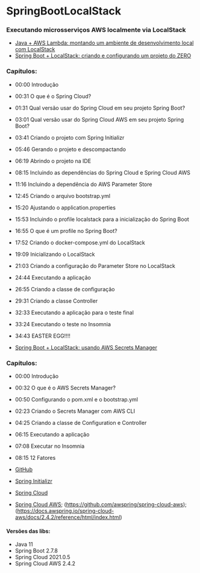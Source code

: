 # SpringBootLocalStack
 ### Executando microsserviços AWS localmente via LocalStack
 
 - [Java + AWS Lambda: montando um ambiente de desenvolvimento local com LocalStack](https://thomsdacosta.medium.com/java-aws-lambda-montando-um-ambiente-de-desenvolvimento-local-com-localstack-a845624bee40)
- [Spring Boot + LocalStack: criando e configurando um projeto do ZERO](https://youtu.be/Vlmjw5nifOo?si=cVn6-9pNSSwNaR5D)
### Capítulos:
- 00:00 Introdução
- 00:31 O que é o Spring Cloud?
- 01:31 Qual versão usar do Spring Cloud em seu projeto Spring Boot?
- 03:01 Qual versão usar do Spring Cloud AWS em seu projeto Spring Boot?
- 03:41 Criando o projeto com Spring Initializr
- 05:46 Gerando o projeto e descompactando
- 06:19 Abrindo o projeto na IDE
- 08:15 Incluindo as dependências do Spring Cloud e Spring Cloud AWS
- 11:16 Incluindo a dependência do AWS Parameter Store
- 12:45 Criando o arquivo bootstrap.yml
- 15:20 Ajustando o application.properties
- 15:53 Incluindo o profile localstack para a inicialização do Spring Boot
- 16:55 O que é um profile no Spring Boot?
- 17:52 Criando o docker-compose.yml do LocalStack
- 19:09 Inicializando o LocalStack
- 21:03 Criando a configuração do Parameter Store no LocalStack
- 24:44 Executando a aplicação
- 26:55 Criando a classe de configuração
- 29:31 Criando a classe Controller
- 32:33 Executando a aplicação para o teste final
- 33:24 Executando o teste no Insomnia
- 34:43 EASTER EGG!!!!

- [Spring Boot + LocalStack: usando AWS Secrets Manager](https://youtu.be/JhWFD-4oQqQ?si=xohkG-_SBsAC2Frj)
### Capítulos:
- 00:00 Introdução
- 00:32 O que é o AWS Secrets Manager?
- 00:50 Configurando o pom.xml e o bootstrap.yml
- 02:23 Criando o Secrets Manager com AWS CLI
- 04:25 Criando a classe de Configuration e Controller
- 06:15 Executando a aplicação
- 07:08 Executar no Insomnia
- 08:15 12 Fatores

- [GitHub](https://github.com/thomasdacosta/spring-boot-localstack)
- [Spring Initializr](https://start.spring.io/)
- [Spring Cloud](https://spring.io/projects/spring-cloud)
- [Spring Cloud AWS](https://spring.io/projects/spring-cloud-aws#overview); (https://github.com/awspring/spring-cloud-aws); (https://docs.awspring.io/spring-cloud-aws/docs/2.4.2/reference/html/index.html)

#### Versões das libs:
- Java 11
- Spring Boot 2.7.8
- Spring Cloud 2021.0.5
- Spring Cloud AWS 2.4.2